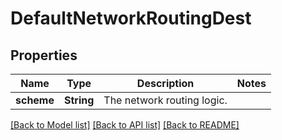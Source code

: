 # DefaultNetworkRoutingDest

## Properties

Name | Type | Description | Notes
------------ | ------------- | ------------- | -------------
**scheme** | **String** | The network routing logic. | 

[[Back to Model list]](../README.md#documentation-for-models) [[Back to API list]](../README.md#documentation-for-api-endpoints) [[Back to README]](../README.md)


